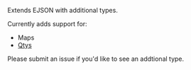 Extends EJSON with additional types.

Currently adds support for:

* Maps
* [Qtys](https://github.com/gentooboontoo/js-quantities)

Please submit an issue if you'd like to see an addtional type.
